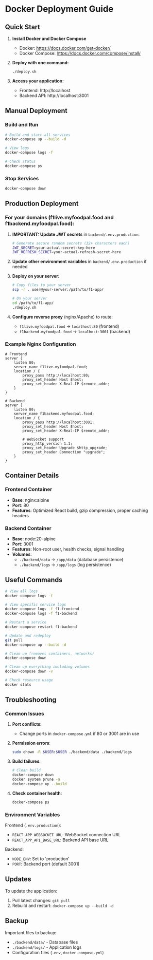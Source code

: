 # Docker Deployment Guide

## Quick Start

1. **Install Docker and Docker Compose**
   - Docker: https://docs.docker.com/get-docker/
   - Docker Compose: https://docs.docker.com/compose/install/

2. **Deploy with one command:**
   ```bash
   ./deploy.sh
   ```

3. **Access your application:**
   - Frontend: http://localhost
   - Backend API: http://localhost:3001

## Manual Deployment

### Build and Run
```bash
# Build and start all services
docker-compose up --build -d

# View logs
docker-compose logs -f

# Check status
docker-compose ps
```

### Stop Services
```bash
docker-compose down
```

## Production Deployment

### For your domains (f1live.myfoodpal.food and f1backend.myfoodpal.food):

1. **IMPORTANT: Update JWT secrets** in `backend/.env.production`:
   ```bash
   # Generate secure random secrets (32+ characters each)
   JWT_SECRET=your-actual-secret-key-here
   JWT_REFRESH_SECRET=your-actual-refresh-secret-here
   ```

2. **Update other environment variables** in `backend/.env.production` if needed
3. **Deploy on your server:**
   ```bash
   # Copy files to your server
   scp -r . user@your-server:/path/to/f1-app/

   # On your server
   cd /path/to/f1-app/
   ./deploy.sh
   ```

3. **Configure reverse proxy** (nginx/Apache) to route:
   - `f1live.myfoodpal.food` → `localhost:80` (frontend)
   - `f1backend.myfoodpal.food` → `localhost:3001` (backend)

### Example Nginx Configuration

```nginx
# Frontend
server {
    listen 80;
    server_name f1live.myfoodpal.food;
    location / {
        proxy_pass http://localhost:80;
        proxy_set_header Host $host;
        proxy_set_header X-Real-IP $remote_addr;
    }
}

# Backend
server {
    listen 80;
    server_name f1backend.myfoodpal.food;
    location / {
        proxy_pass http://localhost:3001;
        proxy_set_header Host $host;
        proxy_set_header X-Real-IP $remote_addr;
        
        # WebSocket support
        proxy_http_version 1.1;
        proxy_set_header Upgrade $http_upgrade;
        proxy_set_header Connection "upgrade";
    }
}
```

## Container Details

### Frontend Container
- **Base**: nginx:alpine
- **Port**: 80
- **Features**: Optimized React build, gzip compression, proper caching headers

### Backend Container
- **Base**: node:20-alpine
- **Port**: 3001
- **Features**: Non-root user, health checks, signal handling
- **Volumes**: 
  - `./backend/data` → `/app/data` (database persistence)
  - `./backend/logs` → `/app/logs` (log persistence)

## Useful Commands

```bash
# View all logs
docker-compose logs -f

# View specific service logs
docker-compose logs -f f1-frontend
docker-compose logs -f f1-backend

# Restart a service
docker-compose restart f1-backend

# Update and redeploy
git pull
docker-compose up --build -d

# Clean up (removes containers, networks)
docker-compose down

# Clean up everything including volumes
docker-compose down -v

# Check resource usage
docker stats
```

## Troubleshooting

### Common Issues

1. **Port conflicts**: 
   - Change ports in `docker-compose.yml` if 80 or 3001 are in use

2. **Permission errors**:
   ```bash
   sudo chown -R $USER:$USER ./backend/data ./backend/logs
   ```

3. **Build failures**:
   ```bash
   # Clean build
   docker-compose down
   docker system prune -a
   docker-compose up --build
   ```

4. **Check container health**:
   ```bash
   docker-compose ps
   ```

### Environment Variables

Frontend (`.env.production`):
- `REACT_APP_WEBSOCKET_URL`: WebSocket connection URL
- `REACT_APP_API_BASE_URL`: Backend API base URL

Backend:
- `NODE_ENV`: Set to 'production'
- `PORT`: Backend port (default 3001)

## Updates

To update the application:
1. Pull latest changes: `git pull`
2. Rebuild and restart: `docker-compose up --build -d`

## Backup

Important files to backup:
- `./backend/data/` - Database files
- `./backend/logs/` - Application logs
- Configuration files (`.env`, `docker-compose.yml`)